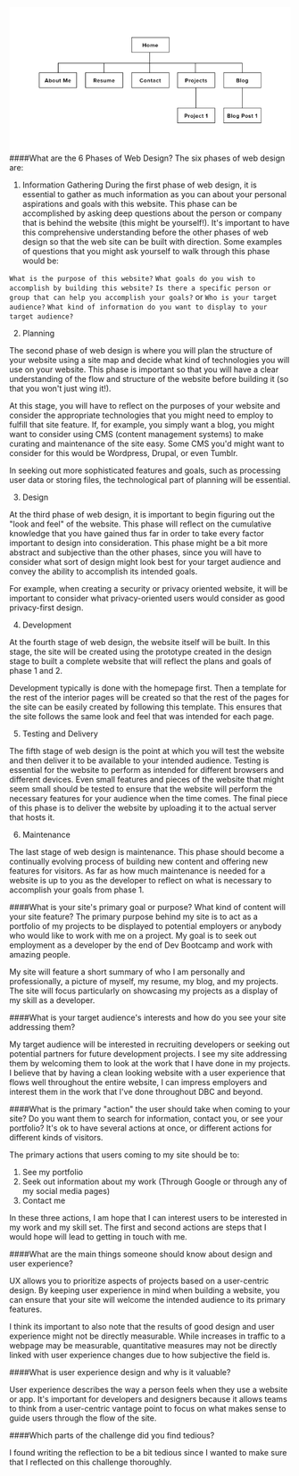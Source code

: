 ![Kevin Huang's Site Map](imgs/site-map.png)
####What are the 6 Phases of Web Design?
The six phases of web design are:
1. Information Gathering
During the first phase of web design, it is essential to gather as much information as you can about your personal aspirations and goals with this website. This phase can be accomplished by asking deep questions about the person or company that is behind the website (this might be yourself!). It's important to have this comprehensive understanding before the other phases of web design so that the web site can be built with direction.
Some examples of questions that you might ask yourself to walk through this phase would be:

`What is the purpose of this website?`
`What goals do you wish to accomplish by building this website?`
`Is there a specific person or group that can help you accomplish your goals?` or `Who is your target audience?`
`What kind of information do you want to display to your target audience?`

2. Planning

The second phase of web design is where you will plan the structure of your website using a site map and decide what kind of technologies you will use on your website. This phase is important so that you will have a clear understanding of the flow and structure of the website before building it (so that you won't just wing it!).

At this stage, you will have to reflect on the purposes of your website and consider the appropriate technologies that you might need to employ to fulfill that site feature. If, for example, you simply want a blog, you might want to consider using CMS (content management systems) to make curating and maintenance of the site easy. Some CMS you'd might want to consider for this would be Wordpress, Drupal, or even Tumblr. 

In seeking out more sophisticated features and goals, such as processing user data or storing files, the technological part of planning will be essential.

3. Design

At the third phase of web design, it is important to begin figuring out the "look and feel" of the website. This phase will reflect on the cumulative knowledge that you have gained thus far in order to take every factor important to design into consideration. This phase might be a bit more abstract and subjective than the other phases, since you will have to consider what sort of design might look best for your target audience and convey the ability to accomplish its intended goals.

For example, when creating a security or privacy oriented website, it will be important to consider what privacy-oriented users would consider as good privacy-first design.


4. Development

At the fourth stage of web design, the website itself will be built. In this stage, the site will be created using the prototype created in the design stage to built a complete website that will reflect the plans and goals of phase 1 and 2.

Development typically is done with the homepage first. Then a template for the rest of the interior pages will be created so that the rest of the pages for the site can be easily created by following this template. This ensures that the site follows the same look and feel that was intended for each page.

5. Testing and Delivery

The fifth stage of web design is the point at which you will test the website and then deliver it to be available to your intended audience. Testing is essential for the website to perform as intended for different browsers and different devices. Even small features and pieces of the website that might seem small should be tested to ensure that the website will perform the necessary features for your audience when the time comes. The final piece of this phase is to deliver the website by uploading it to the actual server that hosts it.

6. Maintenance

The last stage of web design is maintenance. This phase should become a continually evolving process of building new content and offering new features for visitors. As far as how much maintenance is needed for a website is up to you as the developer to reflect on what is necessary to accomplish your goals from phase 1.

####What is your site's primary goal or purpose? What kind of content will your site feature?
The primary purpose behind my site is to act as a portfolio of my projects to be displayed to potential employers or anybody who would like to work with me on a project.  My goal is to seek out employment as a developer by the end of Dev Bootcamp and work with amazing people.

My site will feature a short summary of who I am personally and professionally, a picture of myself, my resume, my blog, and my projects. The site will focus particularly on showcasing my projects as a display of my skill as a developer.

####What is your target audience's interests and how do you see your site addressing them?

My target audience will be interested in recruiting developers or seeking out potential partners for future development projects. I see my site addressing them by welcoming them to look at the work that I have done in my projects. I believe that by having a clean looking website with a user experience that flows well throughout the entire website, I can impress employers and interest them in the work that I've done throughout DBC and beyond.

####What is the primary "action" the user should take when coming to your site? Do you want them to search for information, contact you, or see your portfolio? It's ok to have several actions at once, or different actions for different kinds of visitors.

The primary actions that users coming to my site should be to:

1. See my portfolio
2. Seek out information about my work (Through Google or through any of my social media pages)
3. Contact me

In these three actions, I am hope that I can interest users to be interested in my work and my skill set. The first and second actions are steps that I would hope will lead to getting in touch with me.

####What are the main things someone should know about design and user experience?

UX allows you to prioritize aspects of projects based on a user-centric design. By keeping user experience in mind when building a website, you can ensure that your site will welcome the intended audience to its primary features.

I think its important to also note that the results of good design and user experience might not be directly measurable. While increases in traffic to a webpage may be measurable, quantitative measures may not be directly linked with user experience changes due to how subjective the field is.

####What is user experience design and why is it valuable? 

User experience describes the way a person feels when they use a website or app. It's important for developers and designers because it allows teams to think from a user-centric vantage point to focus on what makes sense to guide users through the flow of the site.

####Which parts of the challenge did you find tedious?

I found writing the reflection to be a bit tedious since I wanted to make sure that I reflected on this challenge thoroughly.